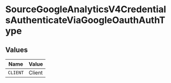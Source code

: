 # SourceGoogleAnalyticsV4CredentialsAuthenticateViaGoogleOauthAuthType


## Values

| Name     | Value    |
| -------- | -------- |
| `CLIENT` | Client   |